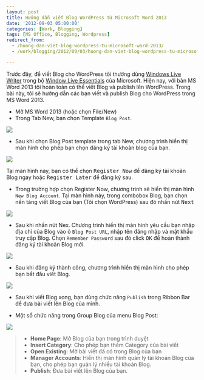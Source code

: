 ```yaml
---
layout: post
title: Hướng dẫn viết Blog WordPress từ Microsoft Word 2013
date: '2012-09-03 05:00:00'
categories: [Work, Blogging]
tags: [MS Office, Blogging, Wordpress]
redirect_from: 
  - /huong-dan-viet-blog-wordpress-tu-microsoft-word-2013/
  - /work/blogging/2012/09/03/huong-dan-viet-blog-wordpress-tu-microsoft-word-2013.html

---
```


Trước đây, để viết Blog cho WordPress tôi thường dùng [Windows Live Writer](http://www.microsoft.com/vi-vn/download/details.aspx?id=29225) trong bộ [Window Live Essentials](http://explore.live.com/windows-live-essentials) của Microsoft. Hiện nay, với bản MS Word 2013 tôi hoàn toàn có thể viết Blog và publish lên WordPress. Trong bài này, tôi sẽ hướng dẫn các bạn viết và publish Blog cho WordPress trong MS Word 2013. 

- Mở MS Word 2013 (hoặc chọn File/New)
- Trong Tab New, bạn chọn Template `Blog Post`. 

![](https://trinhvanchung.files.wordpress.com/2012/09/090312_1546_hngdnvit11.png?w=595)

- Sau khi chọn Blog Post template trong tab New, chương trình hiển thị màn hình cho phép bạn chọn đăng ký tài khoản blog của bạn. 

![](https://trinhvanchung.files.wordpress.com/2012/09/090312_1546_hngdnvit21.png?w=595)

Tại màn hình này, bạn có thể chọn <kbd>Register Now</kbd> để đăng ký tài khoản Blog ngay hoặc <kbd>Register Later</kbd> để đăng ký sau.

- Trong trường hợp chọn Register Now, chương trình sẽ hiển thị màn hình `New Blog Account`. Tại màn hình này, trong combobox Blog, bạn chọn nền tảng viết Blog của bạn (Tôi chọn WordPress) sau đó nhấn nút <kbd>Next</kbd> 

![](https://trinhvanchung.files.wordpress.com/2012/09/090312_1546_hngdnvit31.png?w=595)

- Sau khi nhấn nút Nex. Chương trình hiển thị màn hình yêu cầu bạn nhập địa chỉ của Blog vào ô `Blog Post URL`, nhập tên đăng nhập và mật khẩu truy cập Blog. Chọn `Remember Password` sau đó click <kbd>OK</kbd> để hoàn thành đăng ký tài khoản Blog mới. 

![](https://trinhvanchung.files.wordpress.com/2012/09/090312_1546_hngdnvit41.png?w=595)

- Sau khi đăng ký thành công, chương trình hiển thị màn hình cho phép bạn bắt đầu viết Blog. 

![](https://trinhvanchung.files.wordpress.com/2012/09/090312_1546_hngdnvit51.png?w=595)

* Sau khi viết Blog xong, bạn dùng chức năng `Publish` trong Ribbon Bar để đưa bài viết lên Blog của mình.

* Một số chức năng trong Group Blog của menu Blog Post:

![](https://trinhvanchung.files.wordpress.com/2012/09/090312_1546_hngdnvit6.png?w=595)

> - **Home Page**: Mở Blog của bạn trong trình duyệt
> - **Insert Category**: Cho phép bạn thêm Category của bài viết
> - **Open Existing**: Mở bài viết đã có trong Blog của bạn
> - **Manager Accounts**: Hiển thị màn hình quản lý tài khoản Blog của bạn, cho phép bạn quản lý nhiều tài khoản Blog.
> - **Publish**: Đưa bài viết lên Blog của bạn.
